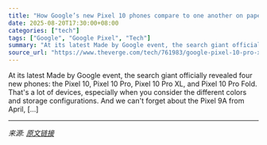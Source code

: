 ```yaml
---
title: "How Google’s new Pixel 10 phones compare to one another on paper"
date: 2025-08-20T17:30:00+08:00
categories: ["tech"]
tags: ["Google", "Google Pixel", "Tech"]
summary: "At its latest Made by Google event, the search giant officially revealed four new phones: the Pixel 10, Pixel 10 Pro, Pixel 10 Pro XL, and Pixel 10 Pro Fold. That's a lot of devices, especially when y"
source_url: "https://www.theverge.com/tech/761983/google-pixel-10-pro-xl-fold-comparison-specs-price-features"
---
```


At its latest Made by Google event, the search giant officially revealed four new phones: the Pixel 10, Pixel 10 Pro, Pixel 10 Pro XL, and Pixel 10 Pro Fold. That's a lot of devices, especially when you consider the different colors and storage configurations. And we can't forget about the Pixel 9A from April, [&#8230;]

---

*来源: [原文链接](https://www.theverge.com/tech/761983/google-pixel-10-pro-xl-fold-comparison-specs-price-features)*
